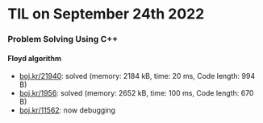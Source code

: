# **TIL on September 24th 2022**
### Problem Solving Using C++
#### Floyd algorithm
- [boj.kr/21940](../../../Problem%20Solving/boj/Floyd%20algorithm/21940-09-24-2022.cpp): solved (memory: 2184 kB, time: 20 ms, Code length: 994 B)
- [boj.kr/1956](../../../Problem%20Solving/boj/Floyd%20algorithm/1956-09-24-2022.cpp): solved (memory: 2652 kB, time: 100 ms, Code length: 670 B)
- [boj.kr/11562](../../../Problem%20Solving/boj/Floyd%20algorithm/11562-09-24-2022.cpp): now debugging